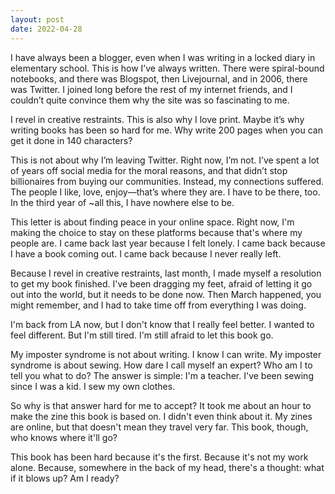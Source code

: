 ```yaml
---
layout: post
date: 2022-04-28
---
```


I have always been a blogger, even when I was writing in a locked diary in elementary school. This is how I’ve always written. There were spiral-bound notebooks, and there was Blogspot, then Livejournal, and in 2006, there was Twitter. I joined long before the rest of my internet friends, and I couldn’t quite convince them why the site was so fascinating to me.

I revel in creative restraints. This is also why I love print. Maybe it’s why writing books has been so hard for me. Why write 200 pages when you can get it done in 140 characters?

This is not about why I’m leaving Twitter. Right now, I’m not. I’ve spent a lot of years off social media for the moral reasons, and that didn’t stop billionaires from buying our communities. Instead, my connections suffered. The people I like, love, enjoy—that’s where they are. I have to be there, too. In the third year of ~all this, I have nowhere else to be.

This letter is about finding peace in your online space. Right now, I'm making the choice to stay on these platforms because that's where my people are. I came back last year because I felt lonely. I came back because I have a book coming out. I came back because I never really left.

Because I revel in creative restraints, last month, I made myself a resolution to get my book finished. I've been dragging my feet, afraid of letting it go out into the world, but it needs to be done now. Then March happened, you might remember, and I had to take time off from everything I was doing.

I'm back from LA now, but I don't know that I really feel better. I wanted to feel different. But I'm still tired. I'm still afraid to let this book go.

My imposter syndrome is not about writing. I know I can write. My imposter syndrome is about sewing. How dare I call myself an expert? Who am I to tell you what to do? The answer is simple: I'm a teacher. I've been sewing since I was a kid. I sew my own clothes.

So why is that answer hard for me to accept? It took me about an hour to make the zine this book is based on. I didn't even think about it. My zines are online, but that doesn't mean they travel very far. This book, though, who knows where it'll go?

This book has been hard because it's the first. Because it's not my work alone. Because, somewhere in the back of my head, there's a thought: what if it blows up? Am I ready?
